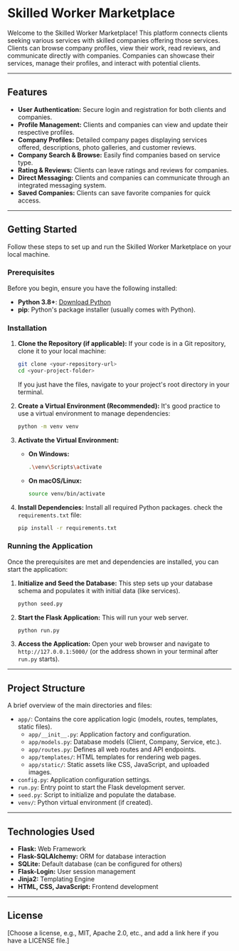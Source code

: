 # Skilled Worker Marketplace

Welcome to the Skilled Worker Marketplace! This platform connects clients seeking various services with skilled companies offering those services. Clients can browse company profiles, view their work, read reviews, and communicate directly with companies. Companies can showcase their services, manage their profiles, and interact with potential clients.

---

## Features

* **User Authentication:** Secure login and registration for both clients and companies.
* **Profile Management:** Clients and companies can view and update their respective profiles.
* **Company Profiles:** Detailed company pages displaying services offered, descriptions, photo galleries, and customer reviews.
* **Company Search & Browse:** Easily find companies based on service type.
* **Rating & Reviews:** Clients can leave ratings and reviews for companies.
* **Direct Messaging:** Clients and companies can communicate through an integrated messaging system.
* **Saved Companies:** Clients can save favorite companies for quick access.

---

## Getting Started

Follow these steps to set up and run the Skilled Worker Marketplace on your local machine.

### Prerequisites

Before you begin, ensure you have the following installed:

* **Python 3.8+**: [Download Python](https://www.python.org/downloads/)
* **pip**: Python's package installer (usually comes with Python).

### Installation

1.  **Clone the Repository (if applicable):**
    If your code is in a Git repository, clone it to your local machine:
    ```bash
    git clone <your-repository-url>
    cd <your-project-folder>
    ```
    If you just have the files, navigate to your project's root directory in your terminal.

2.  **Create a Virtual Environment (Recommended):**
    It's good practice to use a virtual environment to manage dependencies:
    ```bash
    python -m venv venv
    ```

3.  **Activate the Virtual Environment:**
    * **On Windows:**
        ```bash
        .\venv\Scripts\activate
        ```
    * **On macOS/Linux:**
        ```bash
        source venv/bin/activate
        ```

4.  **Install Dependencies:**
    Install all required Python packages. check the  `requirements.txt` file:
    ```bash
    pip install -r requirements.txt
    ```
    

### Running the Application

Once the prerequisites are met and dependencies are installed, you can start the application:

1.  **Initialize and Seed the Database:**
    This step sets up your database schema and populates it with initial data (like services).
    ```bash
    python seed.py
    ```

2.  **Start the Flask Application:**
    This will run your web server.
    ```bash
    python run.py
    ```

3.  **Access the Application:**
    Open your web browser and navigate to `http://127.0.0.1:5000/` (or the address shown in your terminal after `run.py` starts).

---

## Project Structure 

A brief overview of the main directories and files:

* `app/`: Contains the core application logic (models, routes, templates, static files).
    * `app/__init__.py`: Application factory and configuration.
    * `app/models.py`: Database models (Client, Company, Service, etc.).
    * `app/routes.py`: Defines all web routes and API endpoints.
    * `app/templates/`: HTML templates for rendering web pages.
    * `app/static/`: Static assets like CSS, JavaScript, and uploaded images.
* `config.py`: Application configuration settings.
* `run.py`: Entry point to start the Flask development server.
* `seed.py`: Script to initialize and populate the database.
* `venv/`: Python virtual environment (if created).

---

## Technologies Used

* **Flask:** Web Framework
* **Flask-SQLAlchemy:** ORM for database interaction
* **SQLite:** Default database (can be configured for others)
* **Flask-Login:** User session management
* **Jinja2:** Templating Engine
* **HTML, CSS, JavaScript:** Frontend development

---

## License

[Choose a license, e.g., MIT, Apache 2.0, etc., and add a link here if you have a LICENSE file.]